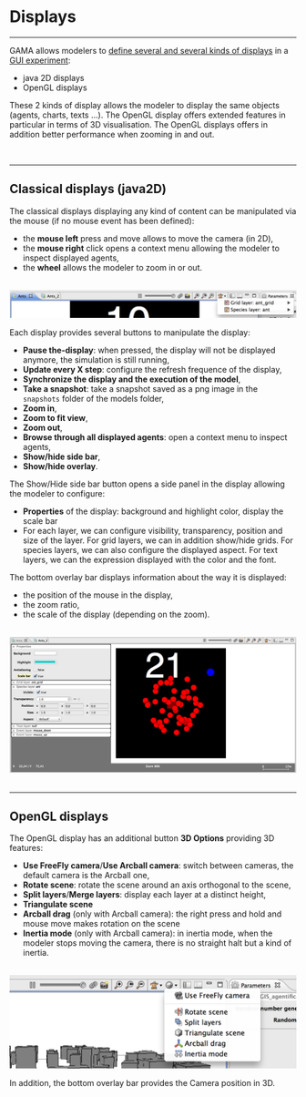 # Displays

---

GAMA allows modelers to [define several and several kinds of displays](G__DefiningDisplays.md) in a [GUI experiment](G__DefiningExperiments.md):
  * java 2D displays
  * OpenGL displays

These 2 kinds of display allows the modeler to display the same objects (agents, charts, texts ...). The OpenGL display offers extended features in particular in terms of 3D visualisation.
The OpenGL displays offers in addition better performance when zooming in and out.


<br />

---

## Classical displays (java2D)

The classical displays displaying any kind of content can be manipulated via the mouse (if no mouse event has been defined):
  * the **mouse left** press and move allows to move the camera (in 2D),
  * the **mouse right** click opens a context menu allowing the modeler to inspect displayed agents,
  * the **wheel** allows the modeler to zoom in or out.

<br />
<img src='images/experiments/display-java2D.png' />
<br />

Each display provides several buttons to manipulate the display:
  * **Pause the-display**: when pressed, the display will not be displayed anymore, the simulation is still running,
  * **Update every X step**: configure the refresh frequence of the display,
  * **Synchronize the display and the execution of the model**,
  * **Take a snapshot**: take a snapshot saved as a png image in the `snapshots` folder of the models folder,
  * **Zoom in**,
  * **Zoom to fit view**,
  * **Zoom out**,
  * **Browse through all displayed agents**: open a context menu to inspect agents,
  * **Show/hide side bar**,
  * **Show/hide overlay**.

The Show/Hide side bar button opens a side panel in the display allowing the modeler to configure:
  * **Properties** of the display: background and highlight color, display the scale bar
  * For each layer, we can configure visibility, transparency, position and size of the layer. For grid layers, we can in addition show/hide grids. For species layers, we can also configure the displayed aspect. For text layers, we can the expression displayed with the color and the font.

The bottom overlay bar displays information about the way it is displayed:
  * the position of the mouse in the display,
  * the zoom ratio,
  * the scale of the display (depending on the zoom).

<br />
<img src='images/experiments/display-sidebar-overlay.png' />
<br />

<br />

---

## OpenGL displays

The OpenGL display has an additional button **3D Options** providing 3D features:
  * **Use FreeFly camera**/**Use Arcball camera**: switch between cameras, the default camera is the Arcball one,
  * **Rotate scene**: rotate the scene around an axis orthogonal to the scene,
  * **Split layers**/**Merge layers**: display each layer at a distinct height,
  * **Triangulate scene**
  * **Arcball drag** (only with Arcball camera): the right press and hold and mouse move makes rotation on the scene
  * **Inertia mode** (only with Arcball camera): in inertia mode, when the modeler stops moving the camera, there is no straight halt but a kind of inertia.

<br />
<img src='images/experiments/display-OpenGL.png' />
<br />

In addition, the bottom overlay bar provides the Camera position in 3D.